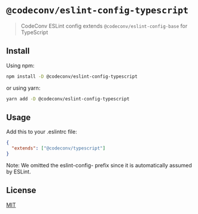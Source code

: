 # `@codeconv/eslint-config-typescript`

> CodeConv ESLint config extends `@codeconv/eslint-config-base` for TypeScript

## Install

Using npm:

```bash
npm install -D @codeconv/eslint-config-typescript
```

or using yarn:

```bash
yarn add -D @codeconv/eslint-config-typescript
```

## Usage

Add this to your .eslintrc file:

```json
{
  "extends": ["@codeconv/typescript"]
}
```

Note: We omitted the eslint-config- prefix since it is automatically assumed by ESLint.

## License

[MIT](LICENSE)
